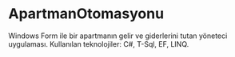# ApartmanOtomasyonu
Windows Form ile bir apartmanın gelir ve giderlerini tutan yöneteci uygulaması.
Kullanılan teknolojiler: C#, T-Sql, EF, LINQ.
